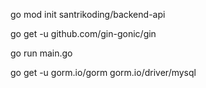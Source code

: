 go mod init santrikoding/backend-api

go get -u github.com/gin-gonic/gin

go run main.go

go get -u gorm.io/gorm gorm.io/driver/mysql